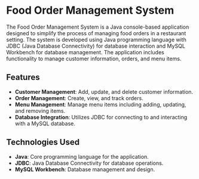 # Food Order Management System

The Food Order Management System is a Java console-based application designed to simplify the process of managing food orders in a restaurant setting. The system is developed using Java programming language with JDBC (Java Database Connectivity) for database interaction and MySQL Workbench for database management. The application includes functionality to manage customer information, orders, and menu items.

## Features

- **Customer Management**: Add, update, and delete customer information.
- **Order Management**: Create, view, and track orders.
- **Menu Management**: Manage menu items including adding, updating, and removing items.
- **Database Integration**: Utilizes JDBC for connecting to and interacting with a MySQL database.

## Technologies Used

- **Java**: Core programming language for the application.
- **JDBC**: Java Database Connectivity for database operations.
- **MySQL Workbench**: Database management and design.